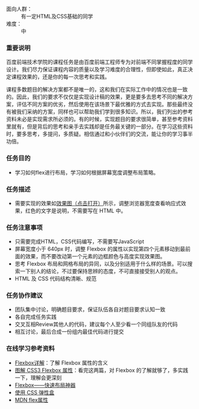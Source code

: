 <div><dl>
	<dt>面向人群：</dt>
	<dd>有一定HTML及CSS基础的同学</dd>
	<dt>难度：</dt>
	<dd>中</dd>
</dl>

<h3>重要说明</h3>
<p>百度前端技术学院的课程任务是由百度前端工程师专为对前端不同掌握程度的同学设计。我们尽力保证课程内容的质量以及学习难度的合理性，但即使如此，真正决定课程效果的，还是你的每一次思考和实践。</p>
<p>课程多数题目的解决方案都不是唯一的，这和我们在实际工作中的情况也是一致的。因此，我们的要求不仅仅是实现设计稿的效果，更是要多去思考不同的解决方案，评估不同方案的优劣，然后使用在该场景下最优雅的方式去实现。那些最终没有被我们采纳的方案，同样也可以帮助我们学到很多知识。所以，我们列出的参考资料未必是实现需求所必须的。有的时候，实现题目的要求很简单，甚至参考资料里就有，但是背后的思考和亲手去实践却是任务最关键的一部分。在学习这些资料时，要多思考，多提问，多质疑。相信通过和小伙伴们的交流，能让你的学习事半功倍。</p>

<h3>任务目的</h3>
<ul>
	<li>学习如何flex进行布局，学习如何根据屏幕宽度调整布局策略。</li>
</ul>

<h3>任务描述</h3>
<ul>
	<li>需要实现的效果如<a target="_blank" href="http://7xrp04.com1.z0.glb.clouddn.com/task_1_10_1.png">效果图（点击打开）</a>所示，调整浏览器宽度查看响应式效果，红色的文字是说明，不需要写在 HTML 中。</li>
</ul>

<h3>任务注意事项</h3>
<ul>
	<li>只需要完成HTML，CSS代码编写，不需要写JavaScript</li>
	<li>屏幕宽度小于 640px 时，调整 Flexbox 的属性以实现第四个元素移动到最前面的效果，而不要改动第一个元素的边框颜色与高度实现效果图。</li>
	<li>思考 Flexbox 布局和网格布局的异同，以及分别适用于什么样的场景。可以搜索一下别人的结论，不过要保持思辨的态度，不可直接接受别人的观点。</li>
	<li>HTML 及 CSS 代码结构清晰、规范</li>
</ul>

<h3>任务协作建议</h3>
<ul>
	<li>团队集中讨论，明确题目要求，保证队伍各自对题目要求认知一致</li>
	<li>各自完成任务实践</li>
	<li>交叉互相Review其他人的代码，建议每个人至少看一个同组队友的代码</li>
	<li>相互讨论，最后合成一份组内最佳代码进行提交</li>
</ul>

<h3>在线学习参考资料</h3>
<ul>
	<li><a href="https://segmentfault.com/a/1190000002910324">Flexbox详解</a>：了解 Flexbox 属性的含义</li>
	<li><a href="https://web.tutorialonfree.com/tu-jie-css3-flexboxshu-xing/">图解 CSS3 Flexbox 属性</a>：看完这两篇，对 Flexbox 的了解就够了，多实践一下，理解会更深刻</li>
	<li><a href="http://www.w3cplus.com/css3/flexbox-basics.html">Flexbox——快速布局神器</a></li>
	<li><a target="_blank" href="https://developer.mozilla.org/zh-CN/docs/Web/CSS/CSS_Flexible_Box_Layout/Using_CSS_flexible_boxes">使用 CSS 弹性盒</a></li>
	<li><a target="_blank" href="https://developer.mozilla.org/zh-CN/docs/Web/CSS/flex">MDN flex属性</a></li>
</ul>
</div>
